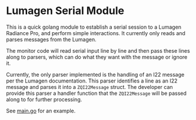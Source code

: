 # Lumagen Serial Module

This is a quick golang module to establish a serial session to a Lumagen Radiance Pro,
and perform simple interactions. It currently only reads and parses messages from the 
Lumagen.

The monitor code will read serial input line by line and then pass these lines along
to parsers, which can do what they want with the message or ignore it.

Currently, the only parser implemented is the handling of an I22 message per the Lumagen
documentation. This parser identifies a line as an I22 message and parses it into a 
`ZQI22Message` struct. The developer can provide this parser a handler function that the 
`ZQI22Message` will be passed along to for further processing.

See [main.go](main.go) for an example.